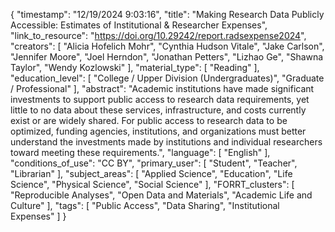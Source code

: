 {
    "timestamp": "12/19/2024 9:03:16",
    "title": "Making Research Data Publicly Accessible: Estimates of Institutional & Researcher Expenses",
    "link_to_resource": "https://doi.org/10.29242/report.radsexpense2024",
    "creators": [
        "Alicia Hofelich Mohr",
        "Cynthia Hudson Vitale",
        "Jake Carlson",
        "Jennifer Moore",
        "Joel Herndon",
        "Jonathan Petters",
        "Lizhao Ge",
        "Shawna Taylor",
        "Wendy Kozlowski"
    ],
    "material_type": [
        "Reading"
    ],
    "education_level": [
        "College / Upper Division (Undergraduates)",
        "Graduate / Professional"
    ],
    "abstract": "Academic institutions have made significant investments to support public access to research data requirements, yet little to no data about these services, infrastructure, and costs currently exist or are widely shared. For public access to research data to be optimized, funding agencies, institutions, and organizations must better understand the investments made by institutions and individual researchers toward meeting these requirements.",
    "language": [
        "English"
    ],
    "conditions_of_use": "CC BY",
    "primary_user": [
        "Student",
        "Teacher",
        "Librarian"
    ],
    "subject_areas": [
        "Applied Science",
        "Education",
        "Life Science",
        "Physical Science",
        "Social Science"
    ],
    "FORRT_clusters": [
        "Reproducible Analyses",
        "Open Data and Materials",
        "Academic Life and Culture"
    ],
    "tags": [
        "Public Access",
        "Data Sharing",
        "Institutional Expenses"
    ]
}